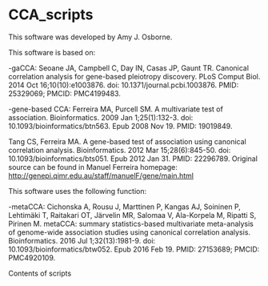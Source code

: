 # CCA_scripts
This software was developed by Amy J. Osborne.

This software is based on: 

-gaCCA: Seoane JA, Campbell C, Day IN, Casas JP, Gaunt TR. Canonical correlation analysis for gene-based pleiotropy discovery. PLoS Comput Biol. 2014 Oct 16;10(10):e1003876. doi: 10.1371/journal.pcbi.1003876. PMID: 25329069; PMCID: PMC4199483.

-gene-based CCA: Ferreira MA, Purcell SM. A multivariate test of association. Bioinformatics. 2009 Jan 1;25(1):132-3. doi: 10.1093/bioinformatics/btn563. Epub 2008 Nov 19. PMID: 19019849.

Tang CS, Ferreira MA. A gene-based test of association using canonical correlation analysis. Bioinformatics. 2012 Mar 15;28(6):845-50. doi: 10.1093/bioinformatics/bts051. Epub 2012 Jan 31. PMID: 22296789.
Original source can be found in Manuel Ferreira homepage: http://genepi.qimr.edu.au/staff/manuelF/gene/main.html

This software uses the following function:

-metaCCA: Cichonska A, Rousu J, Marttinen P, Kangas AJ, Soininen P, Lehtimäki T, Raitakari OT, Järvelin MR, Salomaa V, Ala-Korpela M, Ripatti S, Pirinen M. metaCCA: summary statistics-based multivariate meta-analysis of genome-wide association studies using canonical correlation analysis. Bioinformatics. 2016 Jul 1;32(13):1981-9. doi: 10.1093/bioinformatics/btw052. Epub 2016 Feb 19. PMID: 27153689; PMCID: PMC4920109.


Contents of scripts

